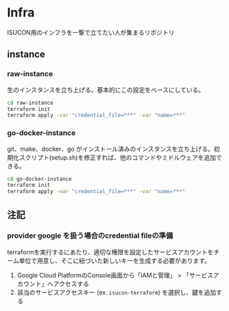 # Infra

ISUCON用のインフラを一撃で立てたい人が集まるリポジトリ

## instance

### raw-instance

生のインスタンスを立ち上げる。基本的にこの設定をベースにしている。

```bash
cd raw-instance
terraform init
terraform apply -var "credential_file=***" -var "name=***"
```

### go-docker-instance

git、make、docker、go がインストール済みのインスタンスを立ち上げる。初期化スクリプト(setup.sh)を修正すれば、他のコマンドやミドルウェアを追加できる。

```bash
cd go-docker-instance
terraform init
terraform apply -var "credential_file=***" -var "name=***"
```

## 注記

### provider google を扱う場合のcredential fileの準備

terraformを実行するにあたり、適切な権限を設定したサービスアカウントをチーム単位で用意し、そこに紐づいた新しいキーを生成する必要があります。

1. Google Cloud PlatformのConsole画面から「IAMと管理」 > 「サービスアカウント」へアクセスする
2. 該当のサービスアクセスキー (ex. `isucon-terraform`) を選択し、鍵を追加する
